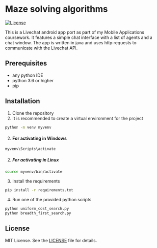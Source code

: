 # Maze solving algorithms
[![License](https://img.shields.io/badge/license-MIT-green.svg?style=flat)]()

This is a Livechat android app port as part of my Mobile Applications coursework. It features a simple chat interface with a list of agents and a chat window. The app is written in java and uses http requests to communicate with the Livechat API.

## Prerequisites
- any python IDE
- python 3.6 or higher
- pip

## Installation
1. Clone the repository
2. It is recommended to create a virtual environment for the project
```bash
python -m venv myvenv
```
2. #### For activating in Windows
```bash
myvenv\Scripts\activate
```
2. ##### For activating in Linux
```bash
source myvenv/bin/activate
```
3. Install the requirements
```bash
pip install -r requirements.txt
```
4. Run one of the provided python scripts
```bash
python uniform_cost_search.py
python breadth_first_search.py
```

## License
MIT License. See the [LICENSE](LICENSE) file for details.
